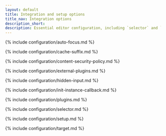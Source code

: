 ```yaml
---
layout: default
title: Integration and setup options
title_nav: Integration options
description_short:
description: Essential editor configuration, including `selector` and `plugins` keys.
---
```


{% include configuration/auto-focus.md %}

{% include configuration/cache-suffix.md %}

{% include configuration/content-security-policy.md %}

{% include configuration/external-plugins.md %}

{% include configuration/hidden-input.md %}

{% include configuration/init-instance-callback.md %}

{% include configuration/plugins.md %}

{% include configuration/selector.md %}

{% include configuration/setup.md %}

{% include configuration/target.md %}
